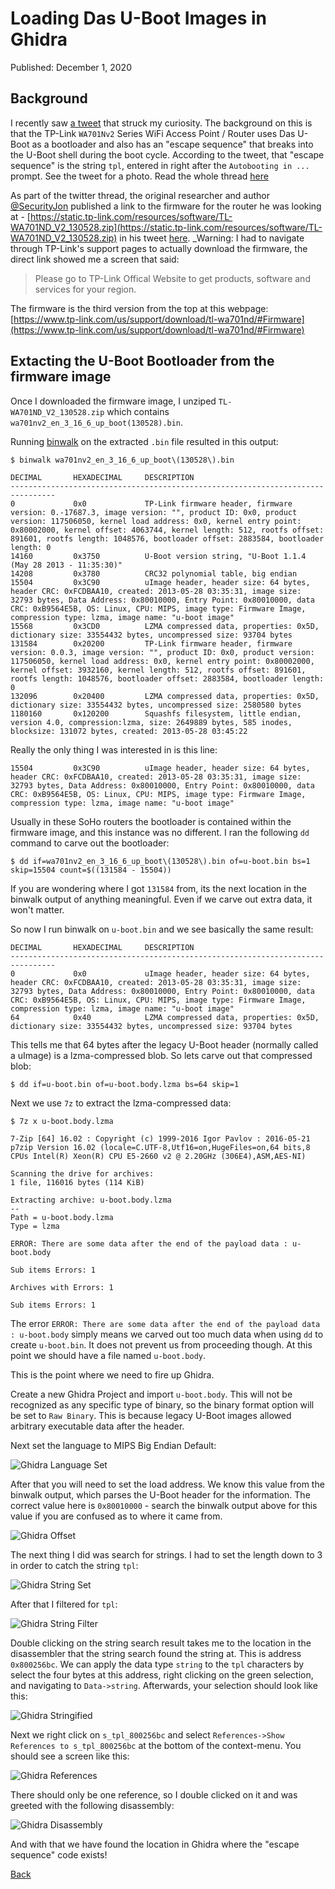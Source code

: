 # Loading Das U-Boot Images in Ghidra

Published: December 1, 2020

## Background

I recently saw [a tweet](https://twitter.com/SecurityJon/status/1333806851067142144) that struck my curiosity.  The background on this is that the TP-Link `WA701Nv2` Series WiFi Access Point / Router uses Das U-Boot as a bootloader and also has an "escape sequence" that breaks into the U-Boot shell during the boot cycle.  According to the tweet, that "escape sequence" is the string `tpl`, entered in right after the `Autobooting in ...` prompt.  See the tweet for a photo.  Read the whole thread [here](https://twitter.com/SecurityJon/status/1333806750722560005)

As part of the twitter thread, the original researcher and author [@SecurityJon](https://twitter.com/securityjon) published a link to the firmware for the router he was looking at - [https://static.tp-link.com/resources/software/TL-WA701ND_V2_130528.zip](https://static.tp-link.com/resources/software/TL-WA701ND_V2_130528.zip) in his tweet [here](https://twitter.com/SecurityJon/status/1333830677062684674). _Warning: I had to navigate through TP-Link's support pages to actually download the firmware, the direct link showed me a screen that said:

>Please go to TP-Link Offical Website to get products, software and services for your region.

The firmware is the third version from the top at this webpage: [https://www.tp-link.com/us/support/download/tl-wa701nd/#Firmware](https://www.tp-link.com/us/support/download/tl-wa701nd/#Firmware)

## Extacting the U-Boot Bootloader from the firmware image

Once I downloaded the firmware image, I unziped `TL-WA701ND_V2_130528.zip` which contains `wa701nv2_en_3_16_6_up_boot(130528).bin`.

Running [binwalk](https://github.com/refirmlabs/binwalk) on the extracted `.bin` file resulted in this output:

```
$ binwalk wa701nv2_en_3_16_6_up_boot\(130528\).bin 

DECIMAL       HEXADECIMAL     DESCRIPTION
--------------------------------------------------------------------------------
0             0x0             TP-Link firmware header, firmware version: 0.-17687.3, image version: "", product ID: 0x0, product version: 117506050, kernel load address: 0x0, kernel entry point: 0x80002000, kernel offset: 4063744, kernel length: 512, rootfs offset: 891601, rootfs length: 1048576, bootloader offset: 2883584, bootloader length: 0
14160         0x3750          U-Boot version string, "U-Boot 1.1.4 (May 28 2013 - 11:35:30)"
14208         0x3780          CRC32 polynomial table, big endian
15504         0x3C90          uImage header, header size: 64 bytes, header CRC: 0xFCDBAA10, created: 2013-05-28 03:35:31, image size: 32793 bytes, Data Address: 0x80010000, Entry Point: 0x80010000, data CRC: 0xB9564E5B, OS: Linux, CPU: MIPS, image type: Firmware Image, compression type: lzma, image name: "u-boot image"
15568         0x3CD0          LZMA compressed data, properties: 0x5D, dictionary size: 33554432 bytes, uncompressed size: 93704 bytes
131584        0x20200         TP-Link firmware header, firmware version: 0.0.3, image version: "", product ID: 0x0, product version: 117506050, kernel load address: 0x0, kernel entry point: 0x80002000, kernel offset: 3932160, kernel length: 512, rootfs offset: 891601, rootfs length: 1048576, bootloader offset: 2883584, bootloader length: 0
132096        0x20400         LZMA compressed data, properties: 0x5D, dictionary size: 33554432 bytes, uncompressed size: 2580580 bytes
1180160       0x120200        Squashfs filesystem, little endian, version 4.0, compression:lzma, size: 2649889 bytes, 585 inodes, blocksize: 131072 bytes, created: 2013-05-28 03:45:22
```

Really the only thing I was interested in is this line:
```
15504         0x3C90          uImage header, header size: 64 bytes, header CRC: 0xFCDBAA10, created: 2013-05-28 03:35:31, image size: 32793 bytes, Data Address: 0x80010000, Entry Point: 0x80010000, data CRC: 0xB9564E5B, OS: Linux, CPU: MIPS, image type: Firmware Image, compression type: lzma, image name: "u-boot image"
```

Usually in these SoHo routers the bootloader is contained within the firmware image, and this instance was no different.  I ran the following `dd` command to carve out the bootloader:

```
$ dd if=wa701nv2_en_3_16_6_up_boot\(130528\).bin of=u-boot.bin bs=1 skip=15504 count=$((131584 - 15504))
```

If you are wondering where I got `131584` from, its the next location in the binwalk output of anything meaningful. Even if we carve out extra data, it won't matter.

So now I run binwalk on `u-boot.bin` and we see basically the same result:

```
DECIMAL       HEXADECIMAL     DESCRIPTION
--------------------------------------------------------------------------------
0             0x0             uImage header, header size: 64 bytes, header CRC: 0xFCDBAA10, created: 2013-05-28 03:35:31, image size: 32793 bytes, Data Address: 0x80010000, Entry Point: 0x80010000, data CRC: 0xB9564E5B, OS: Linux, CPU: MIPS, image type: Firmware Image, compression type: lzma, image name: "u-boot image"
64            0x40            LZMA compressed data, properties: 0x5D, dictionary size: 33554432 bytes, uncompressed size: 93704 bytes
```

This tells me that 64 bytes after the legacy U-Boot header (normally called a uImage) is a lzma-compressed blob.  So lets carve out that compressed blob:

```
$ dd if=u-boot.bin of=u-boot.body.lzma bs=64 skip=1
```

Next we use `7z` to extract the lzma-compressed data:
```
$ 7z x u-boot.body.lzma 

7-Zip [64] 16.02 : Copyright (c) 1999-2016 Igor Pavlov : 2016-05-21
p7zip Version 16.02 (locale=C.UTF-8,Utf16=on,HugeFiles=on,64 bits,8 CPUs Intel(R) Xeon(R) CPU E5-2660 v2 @ 2.20GHz (306E4),ASM,AES-NI)

Scanning the drive for archives:
1 file, 116016 bytes (114 KiB)

Extracting archive: u-boot.body.lzma
--
Path = u-boot.body.lzma
Type = lzma

ERROR: There are some data after the end of the payload data : u-boot.body

Sub items Errors: 1

Archives with Errors: 1

Sub items Errors: 1
```

The error `ERROR: There are some data after the end of the payload data : u-boot.body` simply means we carved out too much data when using `dd` to create `u-boot.bin`.  It does not prevent us from proceeding though.  At this point we should have a file named `u-boot.body`.

This is the point where we need to fire up Ghidra.

Create a new Ghidra Project and import `u-boot.body`.  This will not be recognized as any specific type of binary, so the binary format option will be set to `Raw Binary`. This is because legacy U-Boot images allowed arbitrary executable data after the header.

Next set the language to MIPS Big Endian Default:

![Ghidra Language Set](images/0040/0040-ghidra-language-select.png "Ghidra Language Set")

After that you will need to set the load address. We know this value from the binwalk output, which parses the U-Boot header for the information.  The correct value here is `0x80010000` - search the binwalk output above for this value if you are confused as to where it came from.

![Ghidra Offset](images/0040/0040-ghidra-offset.png "Ghidra Offset")

The next thing I did was search for strings.  I had to set the length down to 3 in order to catch the string `tpl`:

![Ghidra String Set](images/0040/0040-ghidra-string-set.png "Ghidra String Set")

After that I filtered for `tpl`:

![Ghidra String Filter](images/0040/0040-string-search-result.png "Ghidra Image Filter")

Double clicking on the string search result takes me to the location in the disassembler that the string search found the string at.  This is address `0x800256bc`.  We can apply the data type `string` to the `tpl` characters by select the four bytes at this address, right clicking on the green selection, and navigating to `Data->string`.  Afterwards, your selection should look like this:

![Ghidra Stringified](images/0040/0040-ghidra-address-stringified.png "Ghidra Address Stringifed")

Next we right click on `s_tpl_800256bc` and select `References->Show References to s_tpl_800256bc` at the bottom of the context-menu. You should see a screen like this:

![Ghidra References](images/0040/0040-ghidra-references.png "Ghidra References")

There should only be one reference, so I double clicked on it and was greeted with the following disassembly:

![Ghidra Disassembly](images/0040/0040-ghidra-disassembly.png "Ghidra Disassembly")

And with that we have found the location in Ghidra where the "escape sequence" code exists!

[Back](https://nstarke.github.io/)